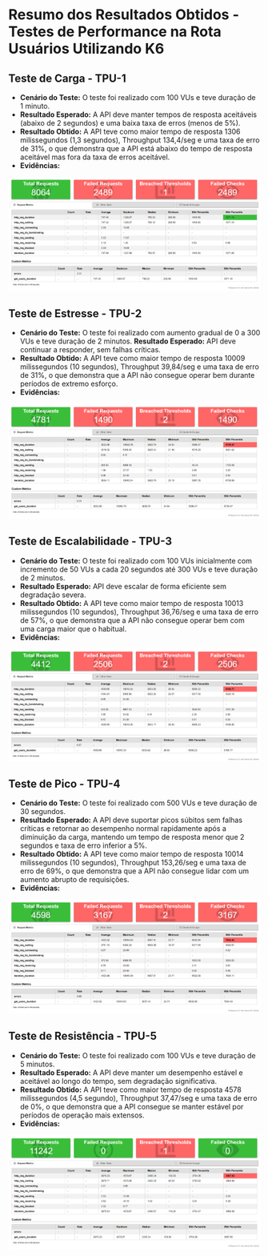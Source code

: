 # Resumo dos Resultados Obtidos - Testes de Performance na Rota Usuários Utilizando K6
## Teste de Carga - TPU-1
- **Cenário do Teste:** O teste foi realizado com 100 VUs e teve duração de 1 minuto.
- **Resultado Esperado:** A API deve manter tempos de resposta aceitáveis (abaixo de 2 segundos) e uma baixa taxa de erros (menos de 5%).
- **Resultado Obtido:** A API teve como maior tempo de resposta 1306 milissegundos (1,3 segundos), Throughput 134,4/seg e uma taxa de erro de 31%, o que demonstra que a API está abaixo do tempo de resposta aceitável mas fora da taxa de erros aceitável.
- **Evidências:**

![Resultado Post User Carga](https://github.com/ItzOliver/Programa_de_Bolsas_AWS_for_Software_Quality_Test_Automation/blob/pb_sprint6/src/ResultadoPostUserCarga.png?raw=true)

## Teste de Estresse - TPU-2
- **Cenário do Teste:** O teste foi realizado com aumento gradual de 0 a 300 VUs e teve duração de 2 minutos. **Resultado Esperado:** API deve continuar a responder, sem falhas críticas.
- **Resultado Obtido:** A API teve como maior tempo de resposta 10009 milissegundos (10 segundos), Throughput 39,84/seg e uma taxa de erro de 31%, o que demonstra que a API não consegue operar bem durante períodos de extremo esforço.
- **Evidências:** 

![Resultado Get User Estresse](https://github.com/ItzOliver/Programa_de_Bolsas_AWS_for_Software_Quality_Test_Automation/blob/pb_sprint6/src/ResultadoGetUserEstresse.png?raw=true)

## Teste de Escalabilidade - TPU-3
- **Cenário do Teste:** O teste foi realizado com 100 VUs inicialmente com incremento de 50 VUs a cada 20 segundos até 300 VUs e teve duração de 2 minutos.
- **Resultado Esperado:** API deve escalar de forma eficiente sem degradação severa.
- **Resultado Obtido:** A API teve como maior tempo de resposta 10013 milissegundos (10 segundos), Throughput 36,76/seg e uma taxa de erro de 57%, o que demonstra que a API não consegue operar bem com uma carga maior que o habitual.
- **Evidências:**

![Resultado Get User Escalabilidade](https://github.com/ItzOliver/Programa_de_Bolsas_AWS_for_Software_Quality_Test_Automation/blob/pb_sprint6/src/ResultadoGetUserEscalabilidade.png?raw=true)

## Teste de Pico - TPU-4
- **Cenário do Teste:** O teste foi realizado com 500 VUs e teve duração de 30 segundos.
- **Resultado Esperado:** A API deve suportar picos súbitos sem falhas críticas e retornar ao desempenho normal rapidamente após a diminuição da carga, mantendo um tempo de resposta menor que 2 segundos e taxa de erro inferior a 5%.
- **Resultado Obtido:** A API teve como maior tempo de resposta 10014 milissegundos (10 segundos), Throughput 153,26/seg e uma taxa de erro de 69%, o que demonstra que a API não consegue lidar com um aumento abrupto de requisições.
- **Evidências:**

![Resultado Get User Pico](https://github.com/ItzOliver/Programa_de_Bolsas_AWS_for_Software_Quality_Test_Automation/blob/pb_sprint6/src/ResultadoGetUserPico.png?raw=true)

## Teste de Resistência - TPU-5
- **Cenário do Teste:** O teste foi realizado com 100 VUs e teve duração de 5 minutos.
- **Resultado Esperado:** A API deve manter um desempenho estável e aceitável ao longo do tempo, sem degradação significativa.
- **Resultado Obtido:** A API teve como maior tempo de resposta 4578 milissegundos (4,5 segundo), Throughput 37,47/seg e uma taxa de erro de 0%, o que demonstra que a API consegue se manter estável por períodos de operação mais extensos. 
- **Evidências:** 

![Resultado Get User Resistencia](https://github.com/ItzOliver/Programa_de_Bolsas_AWS_for_Software_Quality_Test_Automation/blob/pb_sprint6/src/ResultadoGetUserResistencia.png?raw=true)
